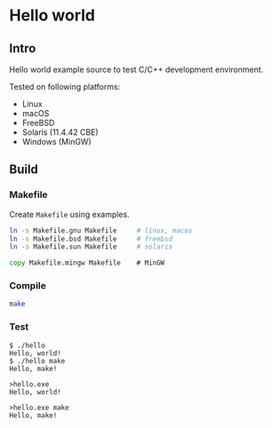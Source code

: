 # Hello world

## Intro

Hello world example source to test C/C++ development environment.

Tested on following platforms:

* Linux
* macOS
* FreeBSD
* Solaris (11.4.42 CBE)
* Windows (MinGW)

## Build

### Makefile

Create `Makefile` using examples.

```sh
ln -s Makefile.gnu Makefile     # linux, macos
ln -s Makefile.bsd Makefile     # freebsd
ln -s Makefile.sun Makefile     # solaris
```

```cmd
copy Makefile.mingw Makefile    # MinGW
```

### Compile

```sh
make
```

### Test

```
$ ./hello
Hello, world!
$ ./hello make
Hello, make!
```

```
>hello.exe
Hello, world!

>hello.exe make
Hello, make!

```
